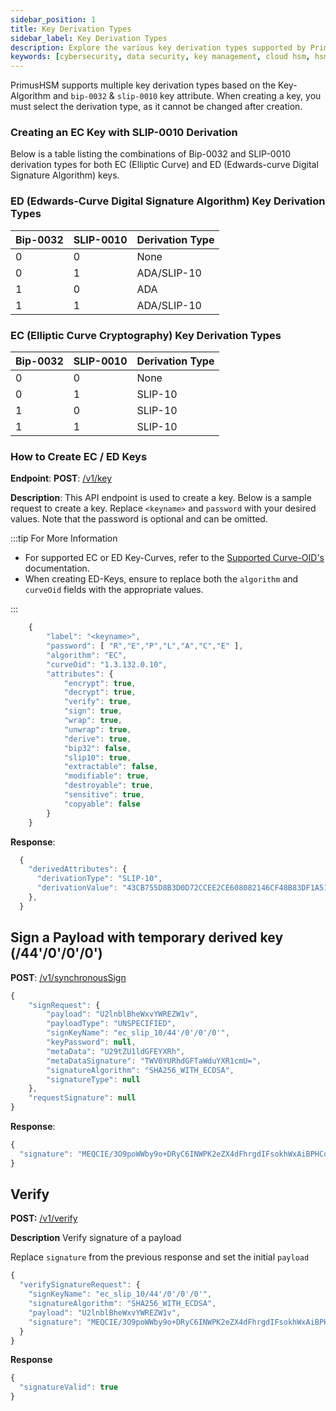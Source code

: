 ```yaml
---
sidebar_position: 1
title: Key Derivation Types
sidebar_label: Key Derivation Types
description: Explore the various key derivation types supported by PrimusHSM, including EC and ED key derivation methods, and learn how to manage keys securely.
keywords: [cybersecurity, data security, key management, cloud hsm, hsm key management, hsm cloud, hsm as a service, cloud based hsm, hsm digital signature, hsm services, hsm service, hsm, hardware security module, elliptic curve cryptography, ED key derivation, bip-0032, slip-0010, PrimusHSM, key creation]
---
```



PrimusHSM supports multiple key derivation types based on the Key-Algorithm and `bip-0032` & `slip-0010` key attribute. When creating a key, you must select the derivation type, as it cannot be changed after creation.

### Creating an EC Key with SLIP-0010 Derivation

Below is a table listing the combinations of Bip-0032 and SLIP-0010 derivation types for both EC (Elliptic Curve) and ED (Edwards-curve Digital Signature Algorithm) keys.

### ED (Edwards-Curve Digital Signature Algorithm) Key Derivation Types

| Bip-0032 | SLIP-0010 | Derivation Type |
|----------|-----------|-----------------|
| 0        | 0         | None            |
| 0        | 1         | ADA/SLIP-10     |
| 1        | 0         | ADA             |
| 1        | 1         | ADA/SLIP-10     |

### EC (Elliptic Curve Cryptography) Key Derivation Types

| Bip-0032 | SLIP-0010 | Derivation Type |
|----------|-----------|-----------------|
| 0        | 0         | None            |
| 0        | 1         | SLIP-10         |
| 1        | 0         | SLIP-10         |
| 1        | 1         | SLIP-10         |


### How to Create EC / ED Keys

**Endpoint**: **POST**: [/v1/key](https://primusdev.cloudshsm.com/swagger-ui/index.html?configUrl=/v3/api-docs/swagger-config#/Keys/createKey)

**Description**: This API endpoint is used to create a key. Below is a sample request to create a key. Replace `<keyname>` and `password` with your desired values. Note that the password is optional and can be omitted.


:::tip For More Information

- For supported EC or ED Key-Curves, refer to the [Supported Curve-OID's](/tsb/Concepts/key/Curve-Oid.md) documentation.
- When creating ED-Keys, ensure to replace both the `algorithm` and `curveOid` fields with the appropriate values.

:::



```js {4,5,15}
    {
        "label": "<keyname>",
        "password": [ "R","E","P","L","A","C","E" ],
        "algorithm": "EC",
        "curveOid": "1.3.132.0.10",
        "attributes": {
            "encrypt": true,
            "decrypt": true,
            "verify": true,
            "sign": true,
            "wrap": true,
            "unwrap": true,
            "derive": true,
            "bip32": false,
            "slip10": true,
            "extractable": false,
            "modifiable": true,
            "destroyable": true,
            "sensitive": true,
            "copyable": false
        }
    }
```


**Response**: 

```js {9,10}
  {   
    "derivedAttributes": {
      "derivationType": "SLIP-10",
      "derivationValue": "43CB755D8B3D0D72CCEE2CE608082146CF48B83DF1A513D4FE66087B138F89A6"
    }, 
  }
```

## Sign a Payload with temporary derived key (/44'/0'/0'/0')
**POST**: [/v1/synchronousSign](https://rest-api.cloudshsm.com/swagger-ui/index.html?configUrl=/v3/api-docs/swagger-config#/Synchronous%20Key%20Operations/synchronousSign)
```js
{
    "signRequest": {
        "payload": "U2lnblBheWxvYWREZW1v",
        "payloadType": "UNSPECIFIED",
        "signKeyName": "ec_slip_10/44'/0'/0'/0'",
        "keyPassword": null,
        "metaData": "U29tZU1ldGFEYXRh",
        "metaDataSignature": "TWV0YURhdGFTaWduYXR1cmU=",
        "signatureAlgorithm": "SHA256_WITH_ECDSA",
        "signatureType": null
    },
    "requestSignature": null
}
```

**Response**:

```js
{
  "signature": "MEQCIE/3O9poWWby9o+DRyC6INWPK2eZX4dFhrgdIFsokhWxAiBPHCdsPtRM4uRVpxAbQQEIWUMUVRIh7OMQfAEzw4TH7g=="
}
```

## Verify
**POST:** [/v1/verify](https://rest-api.cloudshsm.com/swagger-ui/index.html?configUrl=/v3/api-docs/swagger-config#/Synchronous%20Key%20Operations/verifySignature)

**Description** Verify signature of a payload


Replace `signature` from the previous response and set the initial `payload`
```js {3,5,6}
{
  "verifySignatureRequest": {
    "signKeyName": "ec_slip_10/44'/0'/0'/0'",    
    "signatureAlgorithm": "SHA256_WITH_ECDSA",
    "payload": "U2lnblBheWxvYWREZW1v",
    "signature": "MEQCIE/3O9poWWby9o+DRyC6INWPK2eZX4dFhrgdIFsokhWxAiBPHCdsPtRM4uRVpxAbQQEIWUMUVRIh7OMQfAEzw4TH7g=="
  }
}
```

**Response**
```js
{
  "signatureValid": true
}
```